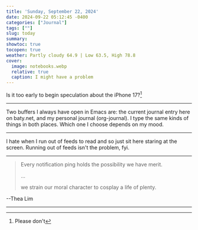 ```yaml
---
title: 'Sunday, September 22, 2024'
date: 2024-09-22 05:12:45 -0400
categories: ["Journal"]
tags: [""]
slug: today
summary: 
showtoc: true
tocopen: true
weather: Partly cloudy 64.9 | Low 63.5, High 78.8
cover: 
  image: notebooks.webp
  relative: true
  caption: I might have a problem
---
```


Is it too early to begin speculation about the iPhone 17?[^dont]

----

Two buffers I always have open in Emacs are: the current journal entry here on baty.net, and my personal journal (org-journal). I type the same kinds of things in both places. Which one I choose depends on my mood.

----

I hate when I run out of feeds to read and so just sit here staring at the screen. Running out of feeds isn't the problem, fyi.

----

> Every notification ping holds the possibility we have merit.
> 
> ...
> 
> we strain our moral character to cosplay a life of plenty.

--Thea Lim

----




[^dont]: Please don't
